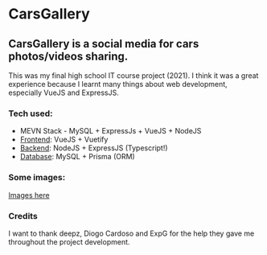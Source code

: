# CarsGallery
## CarsGallery is a social media for cars photos/videos sharing.
This was my final high school IT course project (2021). 
I think it was a great experience because I learnt many things about web development, especially VueJS and ExpressJS.

### Tech used:
   - MEVN Stack - MySQL + ExpressJs + VueJS + NodeJS
   - [Frontend](https://github.com/roby2014/cars-gallery/tree/master/frontend): VueJS + Vuetify
   - [Backend](https://github.com/roby2014/cars-gallery/tree/master/backend): NodeJS + ExpressJS (Typescript!)
   - [Database](https://github.com/roby2014/cars-gallery/tree/master/backend/prisma/schema.prisma): MySQL + Prisma (ORM)

### Some images: <br>
<a href="https://github.com/roby2014/cars-gallery/tree/master/app_images/"> Images here </a>

### Credits
I want to thank deepz, Diogo Cardoso and ExpG for the help they gave me throughout the project development.

